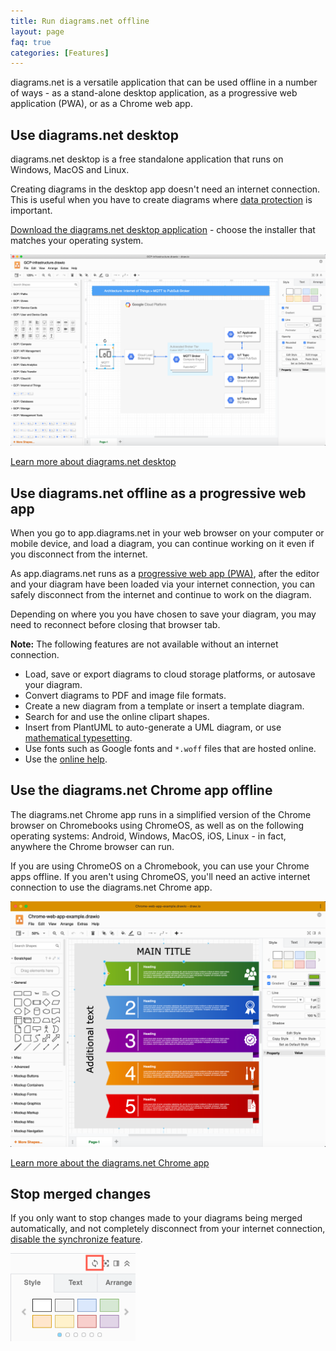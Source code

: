 ```yaml
---
title: Run diagrams.net offline
layout: page
faq: true
categories: [Features]
---
```


diagrams.net is a versatile application that can be used offline in a number of ways - as a stand-alone desktop application, as a progressive web application (PWA), or as a Chrome web app.

## Use diagrams.net desktop

diagrams.net desktop is a free standalone application that runs on Windows, MacOS and Linux.

Creating diagrams in the desktop app doesn't need an internet connection. This is useful when you have to create diagrams where [data protection](data-protection.html) is important.

[Download the diagrams.net desktop application](http://get.diagrams.net) - choose the installer that matches your operating system.

<img src="/assets/img/blog/desktop.png" style="max-width:100%;height:auto;" alt="The diagrams.net desktop app works on MacOS, Windows and Linux">

[Learn more about diagrams.net desktop](/blog/diagrams-offline.html)

## Use diagrams.net offline as a progressive web app

When you go to app.diagrams.net in your web browser on your computer or mobile device, and load a diagram, you can continue working on it even if you disconnect from the internet.

As app.diagrams.net runs as a [progressive web app (PWA)](https://en.wikipedia.org/wiki/progressive_web_application), after the editor and your diagram have been loaded via your internet connection, you can safely disconnect from the internet and continue to work on the diagram.

Depending on where you you have chosen to save your diagram, you may need to reconnect before closing that browser tab.

**Note:** The following features are not available without an internet connection.

- Load, save or export diagrams to cloud storage platforms, or autosave your diagram.
- Convert diagrams to PDF and image file formats.
- Create a new diagram from a template or insert a template diagram.
- Search for and use the online clipart shapes.
- Insert from PlantUML to auto-generate a UML diagram, or use [mathematical typesetting](/doc/faq/math-typesetting.html).
- Use fonts such as Google fonts and ``*.woff`` files that are hosted online.
- Use the [online help](/doc/faq/help-menu.html).

## Use the diagrams.net Chrome app offline

The diagrams.net Chrome app runs in a simplified version of the Chrome browser on Chromebooks using ChromeOS, as well as on the following operating systems: Android, Windows, MacOS, iOS, Linux - in fact, anywhere the Chrome browser can run.

If you are using ChromeOS on a Chromebook, you can use your Chrome apps offline. If you aren't using ChromeOS, you'll need an active internet connection to use the diagrams.net Chrome app.

<img src="/assets/img/blog/drawio-chrome-web-app-example.png" style="max-width:100%;height:auto;" alt="An infographic template diagram in the diagrams.net Chrome app">

[Learn more about the diagrams.net Chrome app](/blog/drawio-chrome-app.html)

## Stop merged changes

If you only want to stop changes made to your diagrams being merged automatically, and not completely disconnect from your internet connection, [disable the synchronize feature](/doc/faq/synchronize.html).

<img src="/assets/img/blog/synchronize-enabled.png" style="width=100%;max-width:200px;height:auto;" alt="Click on the synchronize tool (Online) to disable it">
